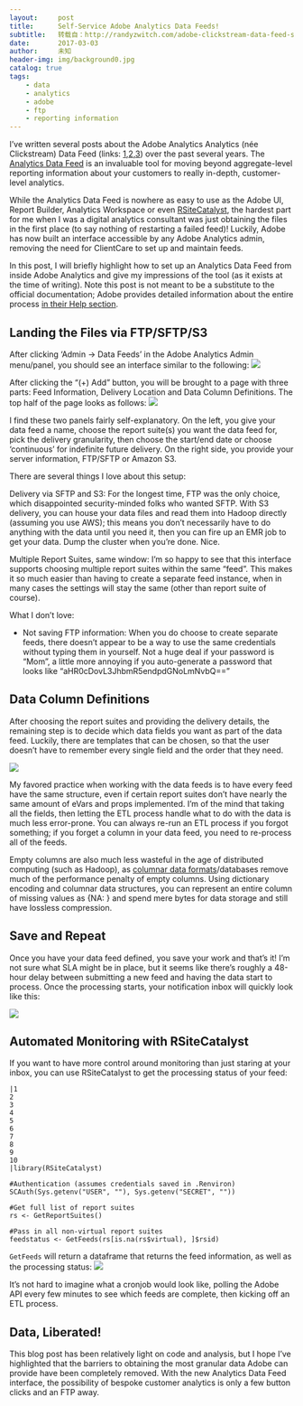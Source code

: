 ```yaml
---
layout:     post
title:      Self-Service Adobe Analytics Data Feeds!
subtitle:   转载自：http://randyzwitch.com/adobe-clickstream-data-feed-self-service-admin-panel/
date:       2017-03-03
author:     未知
header-img: img/background0.jpg
catalog: true
tags:
    - data
    - analytics
    - adobe
    - ftp
    - reporting information
---
```


I’ve written several posts about the Adobe Analytics Analytics (née Clickstream) Data Feed (links: [1](http://randyzwitch.com/adobe-analytics-clickstream-raw-data-feed),[2](http://randyzwitch.com/adobe-analytics-clickstream-data-feed-relational-database),[3](http://randyzwitch.com/adobe-analytics-clickstream-data-feed-calculations)) over the past several years. The [Analytics Data Feed](https://marketing.adobe.com/resources/help/en_US/reference/analytics-data-feed.html) is an invaluable tool for moving beyond aggregate-level reporting information about your customers to really in-depth, customer-level analytics.

While the Analytics Data Feed is nowhere as easy to use as the Adobe UI, Report Builder, Analytics Workspace or even [RSiteCatalyst](http://randyzwitch.com/rsitecatalyst), the hardest part for me when I was a digital analytics consultant was just obtaining the files in the first place (to say nothing of restarting a failed feed)! Luckily, Adobe has now built an interface accessible by any Adobe Analytics admin, removing the need for ClientCare to set up and maintain feeds.

In this post, I will briefly highlight how to set up an Analytics Data Feed from inside Adobe Analytics and give my impressions of the tool (as it exists at the time of writing). Note this post is not meant to be a substitute to the official documentation; Adobe provides detailed information about the entire process [in their Help section](https://marketing.adobe.com/resources/help/en_US/reference/analytics-data-feed.html).

## Landing the Files via FTP/SFTP/S3

After clicking ‘Admin -> Data Feeds’ in the Adobe Analytics Admin menu/panel, you should see an interface similar to the following:
![](http://randyzwitch.com/assets/img/adobe-analytics-data-feed-landing-page.png)


After clicking the “(+) Add” button, you will be brought to a page with three parts: Feed Information, Delivery Location and Data Column Definitions. The top half of the page looks as follows:
![](http://randyzwitch.com/assets/img/adobe-analytics-data-feed-ftp.png)


I find these two panels fairly self-explanatory. On the left, you give your data feed a name, choose the report suite(s) you want the data feed for, pick the delivery granularity, then choose the start/end date or choose ‘continuous’ for indefinite future delivery. On the right side, you provide your server information, FTP/SFTP or Amazon S3.

There are several things I love about this setup:


Delivery via SFTP and S3: For the longest time, FTP was the only choice, which disappointed security-minded folks who wanted SFTP. With S3 delivery, you can house your data files and read them into Hadoop directly (assuming you use AWS); this means you don’t necessarily have to do anything with the data until you need it, then you can fire up an EMR job to get your data. Dump the cluster when you’re done. Nice.


Multiple Report Suites, same window: I’m so happy to see that this interface supports choosing multiple report suites within the same “feed”. This makes it so much easier than having to create a separate feed instance, when in many cases the settings will stay the same (other than report suite of course).


What I don’t love:

- Not saving FTP information: When you do choose to create separate feeds, there doesn’t appear to be a way to use the same credentials without typing them in yourself. Not a huge deal if your password is “Mom”, a little more annoying if you auto-generate a password that looks like “aHR0cDovL3JhbmR5endpdGNoLmNvbQ==”


## Data Column Definitions

After choosing the report suites and providing the delivery details, the remaining step is to decide which data fields you want as part of the data feed. Luckily, there are templates that can be chosen, so that the user doesn’t have to remember every single field and the order that they need.

![](http://randyzwitch.com/assets/img/adobe-analytics-data-feed-definition.png)


My favored practice when working with the data feeds is to have every feed have the same structure, even if certain report suites don’t have nearly the same amount of eVars and props implemented. I’m of the mind that taking all the fields, then letting the ETL process handle what to do with the data is much less error-prone. You can always re-run an ETL process if you forgot something; if you forget a column in your data feed, you need to re-process all of the feeds.

Empty columns are also much less wasteful in the age of distributed computing (such as Hadoop), as [columnar data formats](http://blog.cloudera.com/blog/2013/03/introducing-parquet-columnar-storage-for-apache-hadoop)/databases remove much of the performance penalty of empty columns. Using dictionary encoding and columnar data structures, you can represent an entire column of missing values as {NA: } and spend mere bytes for data storage and still have lossless compression.

## Save and Repeat

Once you have your data feed defined, you save your work and that’s it! I’m not sure what SLA might be in place, but it seems like there’s roughly a 48-hour delay between submitting a new feed and having the data start to process. Once the processing starts, your notification inbox will quickly look like this:

![](http://randyzwitch.com/assets/img/adobe-analytics-data-feed-email-notification.png)


## Automated Monitoring with RSiteCatalyst

If you want to have more control around monitoring than just staring at your inbox, you can use RSiteCatalyst to get the processing status of your feed:

```
|1
2
3
4
5
6
7
8
9
10
|library(RSiteCatalyst)

#Authentication (assumes credentials saved in .Renviron)
SCAuth(Sys.getenv("USER", ""), Sys.getenv("SECRET", ""))

#Get full list of report suites
rs <- GetReportSuites()

#Pass in all non-virtual report suites
feedstatus <- GetFeeds(rs[is.na(rs$virtual), ]$rsid)

```

`GetFeeds` will return a dataframe that returns the feed information, as well as the processing status:
![](http://randyzwitch.com/assets/img/adobe-analytics-data-feed-rsitecatalyst.png)


It’s not hard to imagine what a cronjob would look like, polling the Adobe API every few minutes to see which feeds are complete, then kicking off an ETL process.

## Data, Liberated!

This blog post has been relatively light on code and analysis, but I hope I’ve highlighted that the barriers to obtaining the most granular data Adobe can provide have been completely removed. With the new Analytics Data Feed interface, the possibility of bespoke customer analytics is only a few button clicks and an FTP away.
